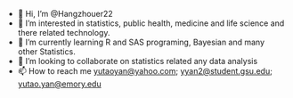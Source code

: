 - 👋 Hi, I’m @Hangzhouer22
- 👀 I’m interested in statistics, public health, medicine and life science and there related technology.
- 🌱 I’m currently learning R and SAS programing, Bayesian and many other Statistics.
- 💞️ I’m looking to collaborate on statistics related any data analysis
- 📫 How to reach me yutaoyan@yahoo.com; yyan2@student.gsu.edu; yutao.yan@emory.edu

<!---
Hangzhouer22/Hangzhouer22 is a ✨ special ✨ repository because its `README.md` (this file) appears on your GitHub profile.
You can click the Preview link to take a look at your changes.
--->
